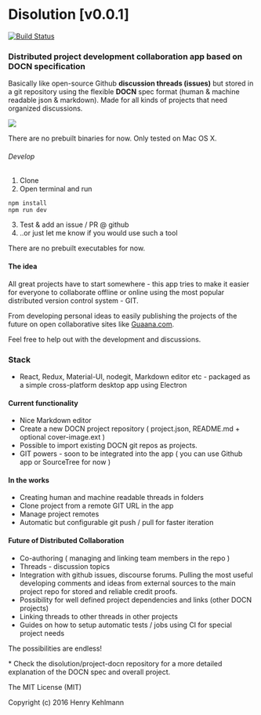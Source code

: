 # Disolution [v0.0.1]
[![Build Status](https://travis-ci.org/disolution/disolution-app.svg?branch=master)](https://travis-ci.org/disolution/disolution-app)
### Distributed project development collaboration app based on DOCN specification
Basically like open-source Github **discussion threads (issues)** but stored in a git repository using the flexible **DOCN** spec format (human & machine readable json & markdown). Made for all kinds of projects that need organized discussions.


![](https://raw.githubusercontent.com/disolution/disolution-app/gh-pages/screenshots/screenshot_v0.png)

There are no prebuilt binaries for now. Only tested on Mac OS X.

###### Develop
1. Clone
2. Open terminal and run
```shell
npm install
npm run dev
```
3. Test & add an issue / PR @ github
4. ..or just let me know if you would use such a tool

There are no prebuilt executables for now.

#### The idea
All great projects have to start somewhere - this app tries to make it easier for everyone to collaborate offline or online using the most popular distributed version control system - GIT.

From developing personal ideas to easily publishing the projects of the future on
open collaborative sites like [Guaana.com](https://www.guaana.com).

Feel free to help out with the development and discussions.

### Stack
* React, Redux, Material-UI, nodegit, Markdown editor etc - packaged as a simple cross-platform desktop app using Electron

#### Current functionality
* Nice Markdown editor
* Create a new DOCN project repository ( project.json, README.md + optional cover-image.ext )
* Possible to import existing DOCN git repos as projects.
* GIT powers - soon to be integrated into the app ( you can use Github app or SourceTree for now )

#### In the works
* Creating human and machine readable threads in folders
* Clone project from a remote GIT URL in the app
* Manage project remotes
* Automatic but configurable git push / pull for faster iteration

#### Future of Distributed Collaboration
* Co-authoring ( managing and linking team members in the repo )
* Threads - discussion topics
* Integration with github issues, discourse forums. Pulling the most useful developing comments and ideas from external sources to the main project repo for stored and reliable credit proofs.
* Possibility for well defined project dependencies and links (other DOCN projects)
* Linking threads to other threads in other projects
* Guides on how to setup automatic tests / jobs using CI for special project needs

The possibilities are endless!

\* Check the disolution/project-docn repository for a more detailed explanation of the DOCN spec and overall project.

The MIT License (MIT)

Copyright (c) 2016 Henry Kehlmann

